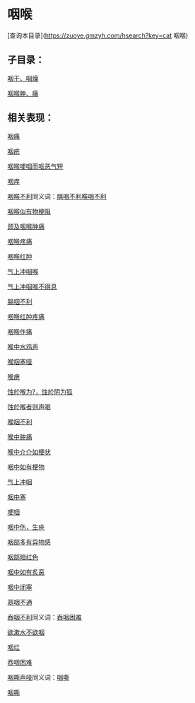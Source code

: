 # 咽喉
[查询本目录](https://zuoye.gmzyh.com/hsearch?key=cat 咽喉)

## 子目录：
[咽干、咽燥](https://www.gmzyjc.com/read/biaoxian/cat_咽干、咽燥.md)
[咽喉肿、痛](https://www.gmzyjc.com/read/biaoxian/cat_咽喉肿、痛.md)
## 相关表现：

[咽痛](https://zuoye.gmzyh.com/search?key=咽痛)
[咽疮](https://zuoye.gmzyh.com/search?key=咽疮)
[咽喉哽咽而呕恶气短](https://zuoye.gmzyh.com/search?key=咽喉哽咽而呕恶气短)
[咽痒](https://zuoye.gmzyh.com/search?key=咽痒)
[咽喉不利](https://zuoye.gmzyh.com/search?key=咽喉不利)同义词：[膈咽不利](https://zuoye.gmzyh.com/search?key=膈咽不利)[喉咽不利](https://zuoye.gmzyh.com/search?key=喉咽不利)
[咽喉似有物梗阻](https://zuoye.gmzyh.com/search?key=咽喉似有物梗阻)
[颈及咽喉肿痛](https://zuoye.gmzyh.com/search?key=颈及咽喉肿痛)
[咽喉疼痛](https://zuoye.gmzyh.com/search?key=咽喉疼痛)
[咽喉红肿](https://zuoye.gmzyh.com/search?key=咽喉红肿)
[气上冲咽喉](https://zuoye.gmzyh.com/search?key=气上冲咽喉)
[气上冲咽喉不得息](https://zuoye.gmzyh.com/search?key=气上冲咽喉不得息)
[膈咽不利](https://zuoye.gmzyh.com/search?key=膈咽不利)
[咽喉红肿疼痛](https://zuoye.gmzyh.com/search?key=咽喉红肿疼痛)
[咽喉作痛](https://zuoye.gmzyh.com/search?key=咽喉作痛)
[喉中水鸡声](https://zuoye.gmzyh.com/search?key=喉中水鸡声)
[喉咽塞噎](https://zuoye.gmzyh.com/search?key=喉咽塞噎)
[喉痹](https://zuoye.gmzyh.com/search?key=喉痹)
[蚀於喉为?，蚀於阴为狐](https://zuoye.gmzyh.com/search?key=蚀於喉为?，蚀於阴为狐)
[蚀於喉者则声喝](https://zuoye.gmzyh.com/search?key=蚀於喉者则声喝)
[喉咽不利](https://zuoye.gmzyh.com/search?key=喉咽不利)
[喉中肿痛](https://zuoye.gmzyh.com/search?key=喉中肿痛)
[喉中介介如梗状](https://zuoye.gmzyh.com/search?key=喉中介介如梗状)
[咽中如有梗物](https://zuoye.gmzyh.com/search?key=咽中如有梗物)
[气上冲咽](https://zuoye.gmzyh.com/search?key=气上冲咽)
[咽中塞](https://zuoye.gmzyh.com/search?key=咽中塞)
[哽咽](https://zuoye.gmzyh.com/search?key=哽咽)
[咽中伤，生疮](https://zuoye.gmzyh.com/search?key=咽中伤，生疮)
[咽部多有异物感](https://zuoye.gmzyh.com/search?key=咽部多有异物感)
[咽部暗红色](https://zuoye.gmzyh.com/search?key=咽部暗红色)
[咽中如有炙脔](https://zuoye.gmzyh.com/search?key=咽中如有炙脔)
[咽中闭塞](https://zuoye.gmzyh.com/search?key=咽中闭塞)
[鬲咽不通](https://zuoye.gmzyh.com/search?key=鬲咽不通)
[吞咽不利](https://zuoye.gmzyh.com/search?key=吞咽不利)同义词：[吞咽困难](https://zuoye.gmzyh.com/search?key=吞咽困难)
[欲漱水不欲咽](https://zuoye.gmzyh.com/search?key=欲漱水不欲咽)
[咽烂](https://zuoye.gmzyh.com/search?key=咽烂)
[吞咽困难](https://zuoye.gmzyh.com/search?key=吞咽困难)
[咽嘶声哑](https://zuoye.gmzyh.com/search?key=咽嘶声哑)同义词：[咽嘶](https://zuoye.gmzyh.com/search?key=咽嘶)
[咽嘶](https://zuoye.gmzyh.com/search?key=咽嘶)